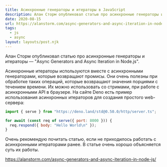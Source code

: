 ```yaml
---
title: Асинхронные генераторы и итераторы в JavaScript
description: Алан Сторм опубликовал статью про асинхронные генераторы и итераторы
date: 2020-08-15
url: https://alanstorm.com/async-generators-and-async-iteration-in-node-js/
tags:
  - js
  - async
layout: layouts/post.njk
---
```

Алан Сторм опубликовал статью про асинхронные генераторы и итераторы — "Async Generators and Async Iteration in Node.js".

Асинхронные итераторы используются вместе с асинхронными генераторами, которые возвращают промисы. Они очень полезны при обработке таких операций, которые возвращают значения порциями с течением времени. Их можно использовать со стримами, при работе с асинхронными API в браузере. На сайте Deno есть пример использования асинхронных итераторов для создания простого web-сервера:

```javascript
import { serve } from "https://deno.land/std@0.50.0/http/server.ts";

for await (const req of serve({ port: 8000 })) {
  req.respond({ body: "Hello World\n" });
}
```

Очень рекомендую почитать статью, если не приходилось работать с асинхронными итераторами ранее. В статье очень хорошо объясняется суть их работы.

https://alanstorm.com/async-generators-and-async-iteration-in-node-js/
